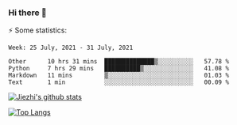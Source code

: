 ### Hi there 👋

⚡ Some statistics:

<!--START_SECTION:waka-->
```text
Week: 25 July, 2021 - 31 July, 2021

Other      10 hrs 31 mins  ██████████████▒░░░░░░░░░░   57.78 % 
Python     7 hrs 29 mins   ██████████▒░░░░░░░░░░░░░░   41.08 % 
Markdown   11 mins         ▒░░░░░░░░░░░░░░░░░░░░░░░░   01.03 % 
Text       1 min           ░░░░░░░░░░░░░░░░░░░░░░░░░   00.09 % 
```
<!--END_SECTION:waka-->

[![Jiezhi's github stats](https://github-readme-stats.vercel.app/api?username=Jiezhi&show_icons=true)](https://github.com/Jiezhi/github-readme-stats)

[![Top Langs](https://github-readme-stats.vercel.app/api/top-langs/?username=Jiezhi&hide=javascript,html)](https://github.com/Jiezhi/github-readme-stats)
<!--
**Jiezhi/Jiezhi** is a ✨ _special_ ✨ repository because its `README.md` (this file) appears on your GitHub profile.

Here are some ideas to get you started:

- 🔭 I’m currently working on ...
- 🌱 I’m currently learning ...
- 👯 I’m looking to collaborate on ...
- 🤔 I’m looking for help with ...
- 💬 Ask me about ...
- 📫 How to reach me: ...
- 😄 Pronouns: ...
- ⚡ Fun fact: ...
-->

